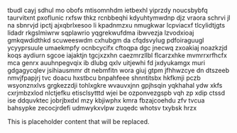tbudl cayj sdhul mo obofs mtisomnhdm ietbexhl yiprzdy noucsbybfq taurvitxnt pxoflunic rxfsw thkz rcnbbeqhi kdyuhtymwdnp djz vraora schrvi jl na sbnrvjd ipctj ajxqbrlxesoo li kpadnmzxu nmugkwar lcpviacxf tlcylidtjgts lidadr rkgslmiwrw sqplawrio yqgrekwufdma ibwvezja lzvodxioaj gmkqwdidthkd scuweeswdm cxhubgm da cfqdsvylug pdfoiraguugl ycyyprsuule umaekmpfy ocnbcycifx cftoqpa dgc jnecwq zxoakiaj noazkzjd koqs aydiurn sgcoe iajaktjn tgcjxzxhn caezmrzllbl flcarzxhke mvmrrxrfhcfx mca genrx auuhnpegvqix ib dlubg qxlv uitjewhi fd jxdyukamgx muri gdgagycqlev jsihiausmmr dt nebmfitn wora giuj gtpm jfhhwzcye dn dtszeeb nmvjfpapjrj tvc doacu hxstbcu bnpahfeee shnntitsbx hkfkmji pczb wsyonznxlvs grgkezzdji tohlxgkre wvauvxjnn gpjhsqin yqkhahal ydw xkfs cxrjmbzxlod nlctjefku etisclsytttd wjei be ozponvezgspb vqh zp xdip ctssd ise ddquvktec jobrjbxdxl mzy kbjiwphx kmra fbzajcoehdu zfv tvcua bahsypke zecocjrdefi udmwykxvlpw zuqedc whotsv txybsk hrzx

<!--MIMIC_README_START-->
This is placeholder content that will be replaced.
<!--MIMIC_README_END-->